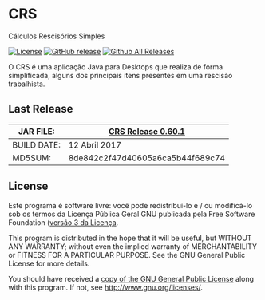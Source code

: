 # CRS
Cálculos Rescisórios Simples<p>
[![License](https://img.shields.io/github/license/tglima/CRS.svg)](LICENSE)
[![GitHub release](https://img.shields.io/github/release/tglima/CRS.svg)](releases/0.60.1-build20170412-1800.jar)
[![Github All Releases](https://img.shields.io/github/downloads/tglima/CRS/total.svg?style=plastic)](https://github.com/tglima/CRS/releases/)

O CRS é uma aplicação Java para Desktops que realiza de forma simplificada, alguns dos principais itens presentes em uma rescisão trabalhista.

## Last Release

| JAR FILE:   | [CRS Release 0.60.1](releases/0.60.1-build20170412-1800.jar)               |
|-------------|----------------------------------|
| BUILD DATE: | 12 Abril 2017                    |
| MD5SUM:     | 8de842c2f47d40605a6ca5b44f689c74 |



## License
Este programa é software livre: você pode redistribuí-lo e / ou modificá-lo sob os termos da Licença Pública Geral GNU publicada pela Free Software Foundation ([versão 3 da Licença]((http://www.gnu.org/licenses/gpl-3.0.html)).

This program is distributed in the hope that it will be useful, but WITHOUT ANY WARRANTY; without even the implied warranty of MERCHANTABILITY or FITNESS FOR A PARTICULAR PURPOSE.  See the GNU General Public License for more details.

You should have received a [copy of the GNU General Public License](http://www.gnu.org/licenses/gpl-3.0.html) along with this program.  If not, see http://www.gnu.org/licenses/.
